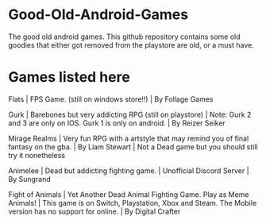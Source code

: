 # Good-Old-Android-Games
The good old android games. This github repository contains some old goodies that either got removed from the playstore are old, or a must have.

# Games listed here
Flats | FPS Game. (still on windows store!!) | By Follage Games 


Gurk | Barebones but very addicting RPG (still on playstore) | Note: Gurk 2 and 3 are only on IOS. Gurk 1 is only on android. | By Reizer Seiker


Mirage Realms | Very fun RPG with a artstyle that may remind you of final fantasy on the gba. | By Liam Stewart | Not a Dead game but you should still try it nonetheless


Animelee | Dead but addicting fighting game. | Unofficial Discord Server | By Sungrand

Fight of Animals | Yet Another Dead Animal Fighting Game. Play as Meme Animals! | This game is on Switch, Playstation, Xbox and Steam. The Mobile version has no support for online. | By Digital Crafter




